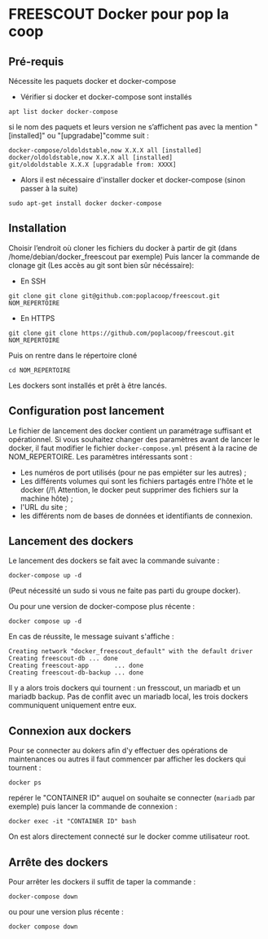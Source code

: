 # FREESCOUT Docker pour pop la coop
## Pré-requis
Nécessite les paquets docker et docker-compose
- Vérifier si docker et docker-compose sont installés
```
apt list docker docker-compose
```
si le nom des paquets et leurs version ne s’affichent pas avec la mention "[installed]" ou "[upgradabe]"comme suit :
```
docker-compose/oldoldstable,now X.X.X all [installed]
docker/oldoldstable,now X.X.X all [installed]
git/oldoldstable X.X.X [upgradable from: XXXX]
```
- Alors il est nécessaire d'installer docker et docker-compose (sinon passer à la suite)
```
sudo apt-get install docker docker-compose
```

## Installation
Choisir l’endroit où cloner les fichiers du docker à partir de git (dans /home/debian/docker_freescout par exemple)
Puis lancer la commande de clonage git (Les accès au git sont bien sûr nécéssaire):
- En SSH
```
git clone git clone git@github.com:poplacoop/freescout.git NOM_REPERTOIRE
```
- En HTTPS
```
git clone git clone https://github.com/poplacoop/freescout.git NOM_REPERTOIRE
```

Puis on rentre dans le répertoire cloné
```
cd NOM_REPERTOIRE
```

Les dockers sont installés et prêt à être lancés.

## Configuration post lancement

Le fichier de lancement des docker contient un paramétrage suffisant et opérationnel.
Si vous souhaitez changer des paramètres avant de lancer le docker, il faut modifier le fichier
``
docker-compose.yml
``
présent à la racine de NOM_REPERTOIRE.
Les paramètres intéressants sont :
- Les numéros de port utilisés (pour ne pas empiéter sur les autres) ;
- Les différents volumes qui sont les fichiers partagés entre l'hôte et le docker
(/!\ Attention, le docker peut supprimer des fichiers sur la machine hôte) ;
- l'URL du site ;
- les différents nom de bases de données et identifiants de connexion.

## Lancement des dockers
Le lancement des dockers se fait avec la commande suivante :
```
docker-compose up -d
```
(Peut nécessité un sudo si vous ne faite pas parti du groupe docker).

Ou pour une version de docker-compose plus récente :
```
docker compose up -d
```
En cas de réussite, le message suivant s'affiche :
```
Creating network "docker_freescout_default" with the default driver
Creating freescout-db ... done
Creating freescout-app       ... done
Creating freescout-db-backup ... done
```

Il y a alors trois dockers qui tournent : un fresscout, un mariadb et un mariadb backup. Pas de conflit avec un mariadb local, les trois dockers communiquent uniquement entre eux.

## Connexion aux dockers
Pour se connecter au dokers afin d'y effectuer des opérations de maintenances ou autres il faut commencer par afficher les dockers qui tournent :
```
docker ps
```
repérer le "CONTAINER ID" auquel on souhaite se connecter (``mariadb`` par exemple) puis lancer la commande de connexion :
```
docker exec -it "CONTAINER ID" bash
```
On est alors directement connecté sur le docker comme utilisateur root.

## Arrête des dockers
Pour arrêter les dockers il suffit de taper la commande :
```
docker-compose down
```
ou pour une version plus récente :
```
docker compose down
```
